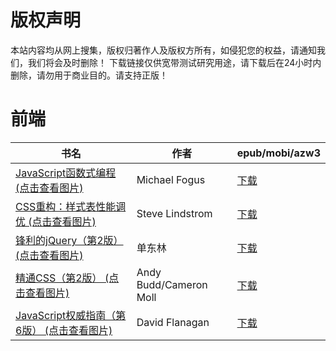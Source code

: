 # 版权声明

本站内容均从网上搜集，版权归著作人及版权方所有，如侵犯您的权益，请通知我们，我们将会及时删除！ 下载链接仅供宽带测试研究用途，请下载后在24小时内删除，请勿用于商业目的。请支持正版！

# 前端

| 书名 | 作者 | epub/mobi/azw3 |
| --- | --- | --- |
| [JavaScript函数式编程 (点击查看图片)](https://www.dushupai.com/attachment/2024/06/08/67a038fe8f32fda8.jpg) | Michael Fogus | [下载](https://url89.ctfile.com/f/31084289-1357048030-9c7b24?p=8866) |
| [CSS重构：样式表性能调优 (点击查看图片)](https://www.dushupai.com/attachment/2024/06/03/b9b45a7a4b0eb0c6.jpg) | Steve Lindstrom | [下载](https://url89.ctfile.com/f/31084289-1357017682-29904e?p=8866) |
| [锋利的jQuery（第2版） (点击查看图片)](https://www.dushupai.com/attachment/2024/06/03/dcf6c3afaafc6198.jpg) | 单东林 | [下载](https://url89.ctfile.com/f/31084289-1357016728-3282f4?p=8866) |
| [精通CSS（第2版） (点击查看图片)](https://www.dushupai.com/attachment/2024/06/02/b20f84d09c731053.jpg) | Andy Budd/Cameron Moll | [下载](https://url89.ctfile.com/f/31084289-1357008904-4f5343?p=8866) |
| [JavaScript权威指南（第6版） (点击查看图片)](https://www.dushupai.com/attachment/2024/06/01/ea220f827a72f64b.jpg) | David Flanagan | [下载](https://url89.ctfile.com/f/31084289-1357007116-b8fd4f?p=8866) |
